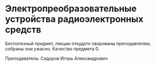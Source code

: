 # Электропреобразовательные устройства радиоэлектронных средств

Бесполезный предмет, лекции откудато сворованы преподавтелем, собраны они ужасно. Качество предмета 0.

Преподаватель: Сидоров Игорь Александрович
